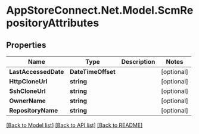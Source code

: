 # AppStoreConnect.Net.Model.ScmRepositoryAttributes

## Properties

Name | Type | Description | Notes
------------ | ------------- | ------------- | -------------
**LastAccessedDate** | **DateTimeOffset** |  | [optional] 
**HttpCloneUrl** | **string** |  | [optional] 
**SshCloneUrl** | **string** |  | [optional] 
**OwnerName** | **string** |  | [optional] 
**RepositoryName** | **string** |  | [optional] 

[[Back to Model list]](../README.md#documentation-for-models) [[Back to API list]](../README.md#documentation-for-api-endpoints) [[Back to README]](../README.md)

